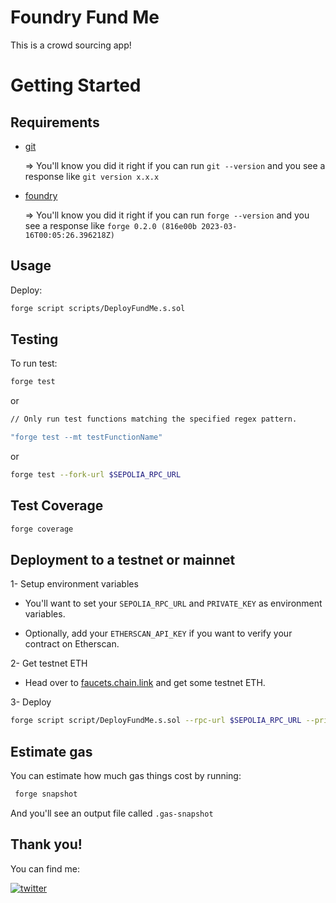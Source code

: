 
# Foundry Fund Me

This is a crowd sourcing app! 

# Getting Started

## Requirements

- [git](https://git-scm.com/book/en/v2/Getting-Started-Installing-Git)
  
  => You'll know you did it right if you can run ```git --version``` and you see a response like ```git version x.x.x```

- [foundry](https://getfoundry.sh/)

  => You'll know you did it right if you can run ```forge --version``` and you see a response like ```forge 0.2.0 (816e00b 2023-03-16T00:05:26.396218Z)```

## Usage

Deploy:

```bash
forge script scripts/DeployFundMe.s.sol
```

## Testing

To run test:

```bash
forge test
```
or

```bash
// Only run test functions matching the specified regex pattern.

"forge test --mt testFunctionName" 
```

or

```bash
forge test --fork-url $SEPOLIA_RPC_URL 
```
## Test Coverage

```bash
forge coverage
```

## Deployment to a testnet or mainnet

  1- Setup environment variables

  - You'll want to set your ```SEPOLIA_RPC_URL``` and ```PRIVATE_KEY``` as environment variables.

  - Optionally, add your ```ETHERSCAN_API_KEY``` if you want to verify your contract on Etherscan.

  2- Get testnet ETH

  - Head over to [faucets.chain.link](https://faucets.chain.link/) and get some testnet ETH.

3- Deploy

 ```bash
 forge script script/DeployFundMe.s.sol --rpc-url $SEPOLIA_RPC_URL --private-key $PRIVATE_KEY --broadcast --verify --etherscan-api-key $ETHERSCAN_API_KEY
```

## Estimate gas

You can estimate how much gas things cost by running:

```bash
 forge snapshot
```
And you'll see an output file called ```.gas-snapshot```

## Thank you!
You can find me:

[![twitter](https://img.shields.io/badge/twitter-1DA1F2?style=for-the-badge&logo=twitter&logoColor=white)](https://twitter.com/AyoubAkrim)
